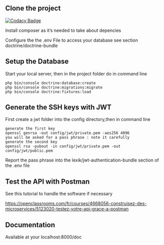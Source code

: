 
## Clone the project

[![Codacy Badge](https://api.codacy.com/project/badge/Grade/96e99bc8b0484136860644b310977ba0)](https://app.codacy.com/manual/d.males/p7bilemo?utm_source=github.com&utm_medium=referral&utm_content=damirmales/p7bilemo&utm_campaign=Badge_Grade_Dashboard)

Install composer as it’s needed to take about depencies

Configure the the .env File to access your database
see section doctrine/doctrine-bundle 


##  Setup the Database
Start your local server, then in the project folder do in command line

```
php bin/console doctrine:database:create
php bin/console doctrine:migrations:migrate
php bin/console doctrine:fixtures:load

```
## Generate the SSH keys with JWT
First create a jwt folder into the config directory,then in command line 
```
generate the first key
openssl genrsa -out config/jwt/private.pem -aes256 4096
you will be asked for a pass phrase : note it carefully
generate the second key
openssl rsa -pubout -in config/jwt/private.pem -out config/jwt/public.pem
```
Report the pass phrase into the lexik/jwt-authentication-bundle section of the .env file

## Test the API with Postman
See this tutorial to handle the software if necessary

https://openclassrooms.com/fr/courses/4668056-construisez-des-microservices/5123020-testez-votre-api-grace-a-postman

## Documentation
Available at your  localhost:8000/doc
